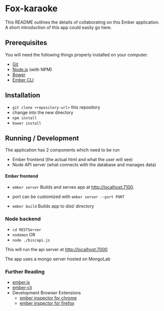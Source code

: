 # Fox-karaoke

This README outlines the details of collaborating on this Ember application.
A short introduction of this app could easily go here.

## Prerequisites

You will need the following things properly installed on your computer.

* [Git](http://git-scm.com/)
* [Node.js](http://nodejs.org/) (with NPM)
* [Bower](http://bower.io/)
* [Ember CLI](http://www.ember-cli.com/)

## Installation

* `git clone <repository-url>` this repository
* change into the new directory
* `npm install`
* `bower install`

## Running / Development

The application has 2 components which need to be run
- Ember frontend (the actual html and what the user will see)
- Node API server (what connects with the database and manages data)

#### Ember frontend

* `ember server` Builds and serves app at [http://localhost:7100](http://localhost:7100).
* port can be customized with `ember server --port PORT`

* `ember build` Builds app to dist/ directory

### Node backend

* `cd RESTServer`
* `nodemon`
OR
* `node ./bin/api.js`

This will run the api server at [http://localhost:7000](http://localhost:7000)

The app uses a mongo server hosted on MongoLab

### Further Reading

* [ember.js](http://emberjs.com/)
* [ember-cli](http://www.ember-cli.com/)
* Development Browser Extensions
  * [ember inspector for chrome](https://chrome.google.com/webstore/detail/ember-inspector/bmdblncegkenkacieihfhpjfppoconhi)
  * [ember inspector for firefox](https://addons.mozilla.org/en-US/firefox/addon/ember-inspector/)

